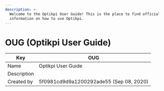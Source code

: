 ```yaml
---
description: >-
  Welcome to the Optikpi User Guide! This is the place to find official
  information on how to use Optikpi.
---
```


# OUG (Optikpi User Guide)

| Key         | OUG                                     |
| ----------- | --------------------------------------- |
| Name        | Optikpi User Guide                      |
| Description |                                         |
| Created by  | 5f0981cd9d9a1200292ade55 (Sep 08, 2020) |
